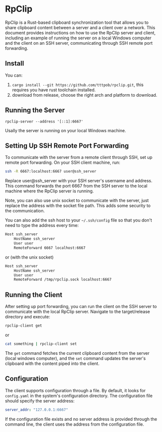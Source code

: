 # RpClip

RpClip is a Rust-based clipboard synchronization tool that allows you to share clipboard content between a server and a client over a network. This document provides instructions on how to use the RpClip server and client, including an example of running the server on a local Windows computer and the client on an SSH server, communicating through SSH remote port forwarding.

## Install

You can:
1. `cargo install --git https://github.com/tttpob/rpclip.git`, this requires you have rust toolchain installed.
2. download from release, choose the right arch and platform to download.

## Running the Server
```pwsh
rpclip-server --address '[::1]:6667'
```
Usally the server is running on your local Windows machine.

## Setting Up SSH Remote Port Forwarding
To communicate with the server from a remote client through SSH, set up remote port forwarding. On your SSH client machine, run:
```bash
ssh -R 6667:localhost:6667 user@ssh_server
```
Replace user@ssh_server with your SSH server's username and address. This command forwards the port 6667 from the SSH server to the local machine where the RpClip server is running.

Note, you can also use unix socket to communicate with the server, just replace the address with the socket file path. This adds some security to the communication.

You can also add the ssh host to your `~/.ssh/config` file so that you don't need to type the address every time:
```bash
Host ssh_server
    HostName ssh_server
    User user
    RemoteForward 6667 localhost:6667
```

or (with the unix socket)
```bash
Host ssh_server
    HostName ssh_server
    User user
    RemoteForward /tmp/rpclip.sock localhost:6667
```

## Running the Client
After setting up port forwarding, you can run the client on the SSH server to communicate with the local RpClip server. Navigate to the target/release directory and execute:
``` bash
rpclip-client get
```
or
```bash
cat something | rpclip-client set
```

The `get` command fetches the current clipboard content from the server (local windows computer), and the `set` command updates the server's clipboard with the content piped into the client.

## Configuration
The client supports configuration through a file. By default, it looks for `config.yaml` in the system's configuration directory. The configuration file should specify the server address:
```yaml
server_addr: "127.0.0.1:6667"
```
If the configuration file exists and no server address is provided through the command line, the client uses the address from the configuration file.
